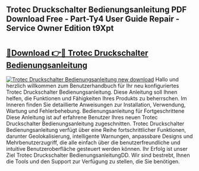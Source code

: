 ## Trotec Druckschalter Bedienungsanleitung PDF Download Free - Part-Ty4 User Guide Repair - Service Owner Edition t9Xpt

# <h2><a href="http://df5a0d.blite.top/?on=Trotec+Druckschalter+Bedienungsanleitung">🔗Download 👉🔴 Trotec Druckschalter Bedienungsanleitung</a></h2>

[![Trotec Druckschalter Bedienungsanleitung new download](https://i.imgur.com/lujVjoI.png)](http://df5a0d.blite.top/?on=Trotec+Druckschalter+Bedienungsanleitung)
Hallo und herzlich willkommen zum Benutzerhandbuch für Ihr neu konfiguriertes Trotec Druckschalter Bedienungsanleitung. Diese Anleitung soll Ihnen helfen, die Funktionen und Fähigkeiten Ihres Produkts zu beherrschen. Im Inneren finden Sie detaillierte Anweisungen zur Installation, Verwendung, Wartung und Fehlerbehebung. Bedienungsanleitung für Fortgeschrittene Diese Anleitung ist auf erfahrene Benutzer Ihres neuen Trotec Druckschalter Bedienungsanleitung zugeschnitten. Trotec Druckschalter Bedienungsanleitung verfügt über eine Reihe fortschrittlicher Funktionen, darunter Geolokalisierung, intelligente Warnungen, anpassbare Designs und Mehrbenutzerzugriff, die alle einfach über die benutzerfreundliche und intuitive Benutzeroberfläche gesteuert werden können. Ihr Erfolg ist unser Ziel Trotec Druckschalter BedienungsanleitungDD. Wir sind bestrebt, Ihnen die Tools und den Support zur Verfügung zu stellen, die Sie benötigen.
